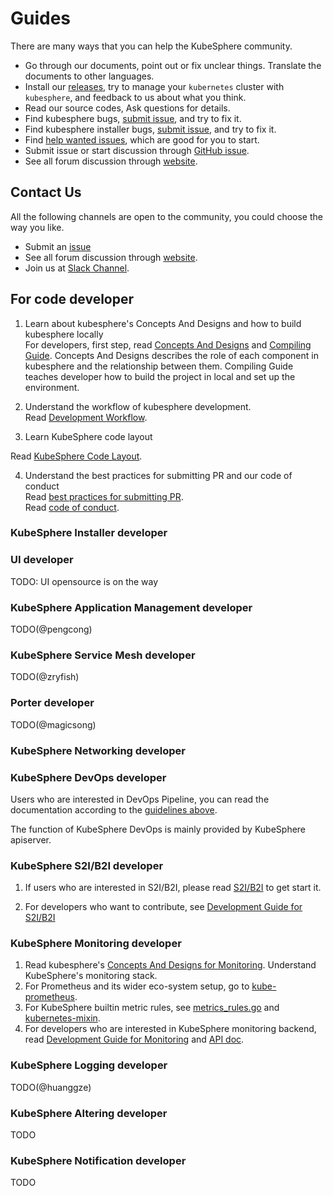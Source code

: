 # Guides
There are many ways that you can help the KubeSphere community.

- Go through our documents, point out or fix unclear things. Translate the documents to other languages.
- Install our [releases](https://kubesphere.io/en/install), try to manage your `kubernetes` cluster with `kubesphere`, and feedback to us about 
what you think.
- Read our source codes, Ask questions for details.
- Find kubesphere bugs, [submit issue](https://github.com/kubesphere/kubesphere/issues), and try to fix it.
- Find kubesphere installer bugs, [submit issue](https://github.com/kubesphere/ks-installer/issues), and try to fix it.
- Find [help wanted issues](https://github.com/kubesphere/kubesphere/issues?q=is%3Aopen+is%3Aissue+label%3A%22help+wanted%22),
which are good for you to start.
- Submit issue or start discussion through [GitHub issue](https://github.com/kubesphere/kubesphere/issues/new).
- See all forum discussion through [website](https://kubesphere.io/forum/).

## Contact Us
All the following channels are open to the community, you could choose the way you like.
* Submit an [issue](https://github.com/kubesphere/kubesphere/issues)
* See all forum discussion through [website](https://kubesphere.io/forum/).
* Join us at [Slack Channel](https://join.slack.com/t/kubesphere/shared_invite/enQtNTE3MDIxNzUxNzQ0LTZkNTdkYWNiYTVkMTM5ZThhODY1MjAyZmVlYWEwZmQ3ODQ1NmM1MGVkNWEzZTRhNzk0MzM5MmY4NDc3ZWVhMjE).

## For code developer

1. Learn about kubesphere's Concepts And Designs and how to build kubesphere locally  
For developers, first step, read [Concepts And Designs](../concepts-and-designs/README.md) and [Compiling Guide](How-to-build.md). 
Concepts And Designs describes the role of each component in kubesphere and the relationship between them.
Compiling Guide teaches developer how to build the project in local and set up the environment.

2. Understand the workflow of kubesphere development.  
Read [Development Workflow](Development-workflow.md).

3. Learn KubeSphere code layout

Read [KubeSphere Code Layout](Kubesphere-code-layout.md).

4. Understand the best practices for submitting PR and our code of conduct  
Read [best practices for submitting PR](pull-requests.md).  
Read [code of conduct](code-of-conduct.md).


### KubeSphere Installer developer

### UI developer

TODO: UI opensource is on the way

### KubeSphere Application Management developer

TODO(@pengcong)

### KubeSphere Service Mesh developer

TODO(@zryfish)

### Porter developer

TODO(@magicsong)

### KubeSphere Networking developer

### KubeSphere DevOps developer

Users who are interested in DevOps Pipeline, you can read the documentation according to the [guidelines above](README.md#for-code-developer).

The function of KubeSphere DevOps is mainly provided by KubeSphere apiserver.

### KubeSphere S2I/B2I developer

1. If users who are interested in S2I/B2I, please read [S2I/B2I](https://github.com/kubesphere/s2ioperator#source-to-image-operator) to get start it.

2. For developers who want to contribute, see [Development Guide for S2I/B2I](https://github.com/kubesphere/s2ioperator/blob/master/docs/DEVELOPMENT.md)

### KubeSphere Monitoring developer

1. Read kubesphere's [Concepts And Designs for Monitoring](../concepts-and-designs/kubesphere-monitoring.md). Understand KubeSphere's monitoring stack.
2. For Prometheus and its wider eco-system setup, go to [kube-prometheus](https://github.com/kubesphere/prometheus-operator/tree/ks-v0.27.0/contrib/kube-prometheus).
3. For KubeSphere builtin metric rules, see [metrics_rules.go](https://github.com/kubesphere/kubesphere/blob/master/pkg/models/metrics/metrics_rules.go) and [kubernetes-mixin](https://github.com/kubesphere/kubernetes-mixin/blob/ks-v0.27.0/rules/rules.libsonnet).
4. For developers who are interested in KubeSphere monitoring backend, read [Development Guide for Monitoring](kubesphere-monitoring-development-guide.md) and [API doc](https://kubesphere.com.cn/docs/v2.1/api/kubesphere#tag/Cluster-Metrics).

### KubeSphere Logging developer

TODO(@huanggze)

### KubeSphere Altering developer

TODO

### KubeSphere Notification developer

TODO



